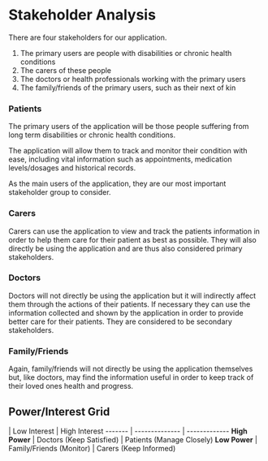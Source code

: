 # Stakeholder Analysis

There are four stakeholders for our application.

1. The primary users are people with disabilities or chronic health conditions
2. The carers of these people
3. The doctors or health professionals working with the primary users
4. The family/friends of the primary users, such as their next of kin

### Patients

The primary users of the application will be those people suffering from long term disabilities or chronic health conditions.

The application will allow them to track and monitor their condition with ease, including vital information such as appointments, medication levels/dosages and historical records.

As the main users of the application, they are our most important stakeholder group to consider.

### Carers

Carers can use the application to view and track the patients information in order to help them care for their patient as best as possible. They will also directly be using the application and are thus also considered primary stakeholders.

### Doctors
Doctors will not directly be using the application but it will indirectly affect them through the actions of their patients. If necessary they can use the information collected and shown by the application in order to provide better care for their patients. They are considered to be secondary stakeholders.

### Family/Friends
Again, family/friends will not directly be using the application themselves but, like doctors, may find the information useful in order to keep track of their loved ones health and progress.

## Power/Interest Grid
| Low Interest   | High Interest
-------    | -------------- | -------------
**High Power** | Doctors (Keep Satisfied) | Patients (Manage Closely)
**Low Power**  | Family/Friends (Monitor)        | Carers (Keep Informed)

